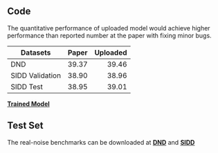 ## Code
The quantitative performance of uploaded model would achieve higher performance than reported number at the paper with fixing minor bugs.

| Datasets      | Paper           | Uploaded  |
| ------------- |:-------------:| -----:|
| DND      | 39.37 | 39.46 |
| SIDD Validation      | 38.90       | 38.96  |
| SIDD Test | 38.95     | 39.01 |


[**Trained Model**](https://drive.google.com/drive/folders/1vajSO5pDaGDvTbL9caPe7uXi5TB-P-U9?usp=sharing)


## Test Set
The real-noise benchmarks can be downloaded at [**DND**](https://noise.visinf.tu-darmstadt.de/)
and [**SIDD**](https://www.eecs.yorku.ca/~kamel/sidd/benchmark.php)

